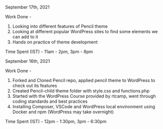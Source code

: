 September 17th, 2021

Work Done -
1. Looking into different features of Pencil theme
2. Looking at different popular WordPress sites to find some elements we can add to it
3. Hands on practice of theme development

Time Spent (IST) - 11am - 2pm, 3pm - 8pm

September 16th, 2021

Work Done -
1. Forked and Cloned Pencil repo, applied pencil theme to WordPress to check out its features
2. Created Pencil-child theme folder with style.css and functions.php
3. Started with the WordPress Course provided by rtcamp, went through coding standards and best practices
4. Installing Composer, VSCode and WordPress local environment using Docker and npm (WordPress may take overnight) 

Time Spent (IST) - 12pm - 1:30pm, 3pm - 6:30pm

